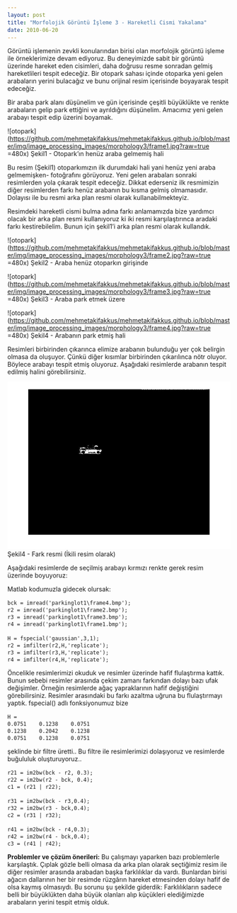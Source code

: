 ```yaml
---
layout: post
title: "Morfolojik Görüntü İşleme 3 - Hareketli Cismi Yakalama"
date: 2010-06-20
---
```


Görüntü işlemenin zevkli konularından birisi olan morfolojik görüntü işleme ile örneklerimize devam ediyoruz. Bu deneyimizde sabit bir görüntü üzerinde hareket eden cisimleri, daha doğrusu resme sonradan gelmiş hareketlileri tespit edeceğiz. Bir otopark sahası içinde otoparka yeni gelen arabaların yerini bulacağız ve bunu orijinal resim içerisinde boyayarak tespit edeceğiz.

Bir araba park alanı düşünelim ve gün içerisinde çeşitli büyüklükte ve renkte arabaların gelip park ettiğini ve ayrıldığını düşünelim. Amacımız yeni gelen arabayı tespit edip üzerini boyamak.

![otopark](https://github.com/mehmetakifakkus/mehmetakifakkus.github.io/blob/master/img/image_processing_images/morphology3/frame1.jpg?raw=true =480x)   Şekil1 - Otopark’ın henüz araba gelmemiş hali
 

Bu resim (Şekil1) otoparkımızın ilk durumdaki hali yani henüz yeni araba gelmemişken- fotoğrafını görüyoruz. Yeni gelen arabaları sonraki resimlerden yola çıkarak tespit edeceğiz. Dikkat ederseniz ilk resmimizin diğer resimlerden farkı henüz arabanın bu kısma gelmiş olmamasıdır. Dolayısı ile bu resmi arka plan resmi olarak kullanabilmekteyiz.

Resimdeki hareketli cismi bulma adına farkı anlamamızda bize yardımcı olacak bir arka plan resmi kullanıyoruz ki iki resmi karşılaştırınca aradaki farkı kestirebilelim. Bunun için şekil1’i arka plan resmi olarak kullandık.


![otopark](https://github.com/mehmetakifakkus/mehmetakifakkus.github.io/blob/master/img/image_processing_images/morphology3/frame2.jpg?raw=true =480x)  Şekil2 - Araba henüz otoparkın girişinde


![otopark](https://github.com/mehmetakifakkus/mehmetakifakkus.github.io/blob/master/img/image_processing_images/morphology3/frame3.jpg?raw=true =480x)  Şekil3 - Araba park etmek üzere

 
![otopark](https://github.com/mehmetakifakkus/mehmetakifakkus.github.io/blob/master/img/image_processing_images/morphology3/frame4.jpg?raw=true =480x)  Şekil4 - Arabanın park etmiş hali

Resimleri birbirinden çıkarınca elimize arabanın bulunduğu yer çok belirgin olmasa da oluşuyor. Çünkü diğer kısımlar birbirinden çıkarılınca nötr oluyor. Böylece arabayı tespit etmiş oluyoruz. Aşağıdaki resimlerde arabanın tespit edilmiş halini görebilirsiniz.

![otopark](https://github.com/mehmetakifakkus/mehmetakifakkus.github.io/blob/master/img/image_processing_images/morphology3/bw3.jpg?raw=true) Şekil4 - Fark resmi (İkili resim olarak)

Aşağıdaki resimlerde de seçilmiş arabayı kırmızı renkte gerek resim üzerinde boyuyoruz:

Matlab kodumuzla gidecek olursak:

```
bck = imread('parkinglot1\frame4.bmp');
r2 = imread('parkinglot1\frame2.bmp');
r3 = imread('parkinglot1\frame3.bmp');
r4 = imread('parkinglot1\frame1.bmp');
 
H = fspecial('gaussian',3,1);  
r2 = imfilter(r2,H,'replicate');
r3 = imfilter(r3,H,'replicate');
r4 = imfilter(r4,H,'replicate'); 
```

Öncelikle resimlerimizi okuduk ve resimler üzerinde hafif flulaştırma kattık. Bunun sebebi resimler arasında çekim zamanı farkından dolayı bazı ufak değişimler. Örneğin resimlerde ağaç yapraklarının hafif değiştiğini görebilirsiniz. Resimler arasındaki bu farkı azaltma uğruna bu flulaştırmayı yaptık. fspecial() adlı fonksiyonumuz bize

```
H =
0.0751    0.1238    0.0751
0.1238    0.2042    0.1238
0.0751    0.1238    0.0751
```

şeklinde bir filtre üretti.. Bu filtre ile resimlerimizi dolaşıyoruz ve resimlerde buğululuk oluşturuyoruz..

```
r21 = im2bw(bck - r2, 0.3);
r22 = im2bw(r2 - bck, 0.4);
c1 = (r21 | r22);
 
r31 = im2bw(bck - r3,0.4);
r32 = im2bw(r3 - bck,0.4);
c2 = (r31 | r32);
 
r41 = im2bw(bck - r4,0.3);
r42 = im2bw(r4 - bck,0.4);
c3 = (r41 | r42);
```

**Problemler ve çözüm önerileri:** Bu çalışmayı yaparken bazı problemlerle karşılaştık. Çıplak gözle belli olmasa da arka plan olarak seçtiğimiz resim ile diğer resimler arasında arabadan başka farklılıklar da vardı. Bunlardan birisi ağacın dallarının her bir resimde rüzgârın hareket etmesinden dolayı hafif de olsa kaymış olmasıydı. Bu sorunu şu şekilde giderdik: Farklılıkların sadece belli bir büyüklükten daha büyük olanları alıp küçükleri elediğimizde arabaların yerini tespit etmiş olduk.
